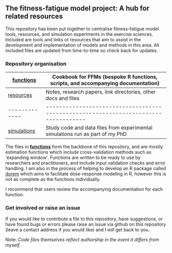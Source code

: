 ## The fitness-fatigue model project: A hub for related resources

This repository has been put together to centralise fitness-fatigue model tools, resources, and simulation experiments in the exercise sciences. Included are tools and links ot resources that aim to assist in the development and implementation of models and methods in this area. All included files are updated from time-to-time so check back for updates.

### Repository organisation

| [functions](https://github.com/bsh2/Fitness-Fatigue-Model/tree/main/functions)   | Cookbook for FFMs (bespoke R functions, scripts, and accompanying documentation) |
|-------------|----------------------------------------------------------------------------------|
| [resources](https://github.com/bsh2/Fitness-Fatigue-Model/tree/main/resources)   | Notes, research papers, link directories, other docs and files                   |
|-------------|----------------------------------------------------------------------------------|
| [simulations](https://github.com/bsh2/Fitness-Fatigue-Model/tree/main/simulations) | Study code and data files from experimental simulations run as part of my PhD    |

The files in [**functions**](https://github.com/bsh2/Fitness-Fatigue-Model/tree/main/functions) form the backbone of this repository, and are mostly estimation functions which include cross-validation methods such as 'expanding window'. Functions are written to be ready to use by researchers and practitioners, and include input validation checks and error handling. I am also in the process of helping to develop an R package called [dorem](dorem.net) which aims to facilitate dose-response modeling in R, however this is not as complete as the functions individually.

I recommend that users review the accompanying documentation for each function.

### Get involved or raise an issue

If you would like to contribute a file to this repository, have suggestions, or have found bugs or errors please raise an issue via github on this repository (leave a contact address if you would like) and I will get back to you.

Note: *Code files themselves reflect authorship in the event it differs from myself.*